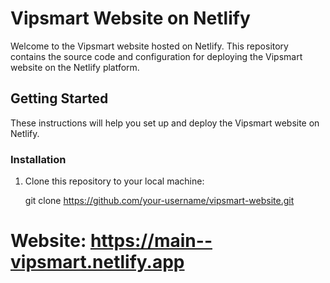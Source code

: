 # Vipsmart Website on Netlify

Welcome to the Vipsmart website hosted on Netlify. This repository contains the source code and configuration for deploying the Vipsmart website on the Netlify platform.

## Getting Started

These instructions will help you set up and deploy the Vipsmart website on Netlify.

### Installation

1. Clone this repository to your local machine:

   git clone https://github.com/your-username/vipsmart-website.git

# Website: https://main--vipsmart.netlify.app
